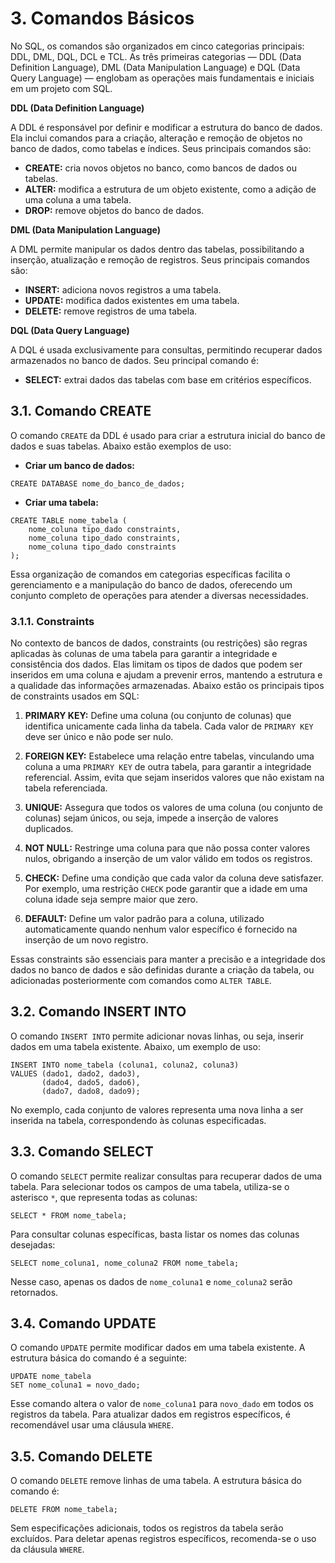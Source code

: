 # 3. Comandos Básicos

No SQL, os comandos são organizados em cinco categorias principais: DDL, DML, DQL, DCL e TCL. As três primeiras categorias — DDL (Data Definition Language), DML (Data Manipulation Language) e DQL (Data Query Language) — englobam as operações mais fundamentais e iniciais em um projeto com SQL.

**DDL (Data Definition Language)**

A DDL é responsável por definir e modificar a estrutura do banco de dados. Ela inclui comandos para a criação, alteração e remoção de objetos no banco de dados, como tabelas e índices. Seus principais comandos são:

- **CREATE:** cria novos objetos no banco, como bancos de dados ou tabelas.
- **ALTER:** modifica a estrutura de um objeto existente, como a adição de uma coluna a uma tabela.
- **DROP:** remove objetos do banco de dados.

**DML (Data Manipulation Language)**

A DML permite manipular os dados dentro das tabelas, possibilitando a inserção, atualização e remoção de registros. Seus principais comandos são:

- **INSERT:** adiciona novos registros a uma tabela.
- **UPDATE:** modifica dados existentes em uma tabela.
- **DELETE:** remove registros de uma tabela.

**DQL (Data Query Language)**

A DQL é usada exclusivamente para consultas, permitindo recuperar dados armazenados no banco de dados. Seu principal comando é:

- **SELECT:** extrai dados das tabelas com base em critérios específicos.

## 3.1. Comando CREATE

O comando `CREATE` da DDL é usado para criar a estrutura inicial do banco de dados e suas tabelas. Abaixo estão exemplos de uso:

- **Criar um banco de dados:**

```
CREATE DATABASE nome_do_banco_de_dados;
```

- **Criar uma tabela:**

```
CREATE TABLE nome_tabela (
    nome_coluna tipo_dado constraints,
    nome_coluna tipo_dado constraints,
    nome_coluna tipo_dado constraints
);
```

Essa organização de comandos em categorias específicas facilita o gerenciamento e a manipulação do banco de dados, oferecendo um conjunto completo de operações para atender a diversas necessidades.

### 3.1.1. Constraints

No contexto de bancos de dados, constraints (ou restrições) são regras aplicadas às colunas de uma tabela para garantir a integridade e consistência dos dados. Elas limitam os tipos de dados que podem ser inseridos em uma coluna e ajudam a prevenir erros, mantendo a estrutura e a qualidade das informações armazenadas. Abaixo estão os principais tipos de constraints usados em SQL:

1. **PRIMARY KEY:** Define uma coluna (ou conjunto de colunas) que identifica unicamente cada linha da tabela. Cada valor de `PRIMARY KEY` deve ser único e não pode ser nulo.

2. **FOREIGN KEY:** Estabelece uma relação entre tabelas, vinculando uma coluna a uma `PRIMARY KEY` de outra tabela, para garantir a integridade referencial. Assim, evita que sejam inseridos valores que não existam na tabela referenciada.

3. **UNIQUE:** Assegura que todos os valores de uma coluna (ou conjunto de colunas) sejam únicos, ou seja, impede a inserção de valores duplicados.

4. **NOT NULL:** Restringe uma coluna para que não possa conter valores nulos, obrigando a inserção de um valor válido em todos os registros.

5. **CHECK:** Define uma condição que cada valor da coluna deve satisfazer. Por exemplo, uma restrição `CHECK` pode garantir que a idade em uma coluna idade seja sempre maior que zero.

6. **DEFAULT:** Define um valor padrão para a coluna, utilizado automaticamente quando nenhum valor específico é fornecido na inserção de um novo registro.

Essas constraints são essenciais para manter a precisão e a integridade dos dados no banco de dados e são definidas durante a criação da tabela, ou adicionadas posteriormente com comandos como `ALTER TABLE`.

## 3.2. Comando INSERT INTO

O comando `INSERT INTO` permite adicionar novas linhas, ou seja, inserir dados em uma tabela existente. Abaixo, um exemplo de uso:

```
INSERT INTO nome_tabela (coluna1, coluna2, coluna3) 
VALUES (dado1, dado2, dado3), 
       (dado4, dado5, dado6), 
       (dado7, dado8, dado9);
```

No exemplo, cada conjunto de valores representa uma nova linha a ser inserida na tabela, correspondendo às colunas especificadas.

## 3.3. Comando SELECT

O comando `SELECT` permite realizar consultas para recuperar dados de uma tabela. Para selecionar todos os campos de uma tabela, utiliza-se o asterisco `*`, que representa todas as colunas:

```
SELECT * FROM nome_tabela;
```
Para consultar colunas específicas, basta listar os nomes das colunas desejadas:

```
SELECT nome_coluna1, nome_coluna2 FROM nome_tabela;
```

Nesse caso, apenas os dados de `nome_coluna1` e `nome_coluna2` serão retornados.

## 3.4. Comando UPDATE

O comando `UPDATE` permite modificar dados em uma tabela existente. A estrutura básica do comando é a seguinte:

```
UPDATE nome_tabela
SET nome_coluna1 = novo_dado;
```

Esse comando altera o valor de `nome_coluna1` para `novo_dado` em todos os registros da tabela. Para atualizar dados em registros específicos, é recomendável usar uma cláusula `WHERE`.

## 3.5. Comando DELETE

O comando `DELETE` remove linhas de uma tabela. A estrutura básica do comando é:

```
DELETE FROM nome_tabela;
```

Sem especificações adicionais, todos os registros da tabela serão excluídos. Para deletar apenas registros específicos, recomenda-se o uso da cláusula `WHERE`.